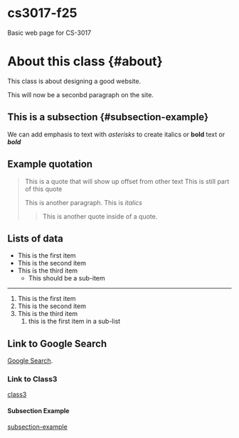 # cs3017-f25
Basic web page for CS-3017

# About this class {#about}
This class is about designing a good website.

This will now be a seconbd paragraph on the site.

## This is a subsection {#subsection-example}
We can add emphasis to text with *asterisks* to create italics or **bold** text or ***bold***

## Example quotation
> This is a quote that will show up offset from other text 
> This is still part of this quote
>
> This is another paragraph. This is *italics*
>
> >This is another quote inside of a quote.

## Lists of data

+ This is the first item
+ This is the second item
+ This is the third item
   + This should be a sub-item

-----------------------------------------
 
1. This is the first item
2. This is the second item
3. This is the third item
    1. this is the first item in a sub-list

## Link to Google Search

[Google Search](https://google.com).

### Link to Class3

[class3](class3.md)

#### Subsection Example

[subsection-example](#subsection-example)










